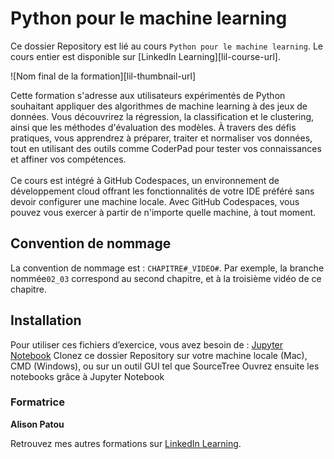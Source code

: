 #  Python pour le machine learning

Ce dossier Repository est lié au cours `Python pour le machine learning`. Le cours entier est disponible sur [LinkedIn Learning][lil-course-url].

![Nom final de la formation][lil-thumbnail-url] 

Cette formation s'adresse aux utilisateurs expérimentés de Python souhaitant appliquer des algorithmes de machine learning à des jeux de données. Vous découvrirez la régression, la classification et le clustering, ainsi que les méthodes d'évaluation des modèles. À travers des défis pratiques, vous apprendrez à préparer, traiter et normaliser vos données, tout en utilisant des outils comme CoderPad pour tester vos connaissances et affiner vos compétences. </br></br> Ce cours est intégré à GitHub Codespaces, un environnement de développement cloud offrant les fonctionnalités de votre IDE préféré sans devoir configurer une machine locale. Avec GitHub Codespaces, vous pouvez vous exercer à partir de n'importe quelle machine, à tout moment.

## Convention de nommage

La convention de nommage est : `CHAPITRE#_VIDEO#`. Par exemple, la branche nommée`02_03` correspond au second chapitre, et à la troisième vidéo de ce chapitre. 

## Installation

Pour utiliser ces fichiers d’exercice, vous avez besoin de : [Jupyter Notebook](https://jupyter.org/install)
Clonez ce dossier Repository sur votre machine locale (Mac), CMD (Windows), ou sur un outil GUI tel que SourceTree
Ouvrez ensuite les notebooks grâce à Jupyter Notebook

### Formatrice

**Alison Patou** 

Retrouvez mes autres formations sur [LinkedIn Learning](https://www.linkedin.com/learning/instructors/alison-patou).

[1]: # (End of FR-Instruction ###############################################################################################)

